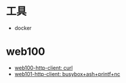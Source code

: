 # 工具

- docker

# web100

- [web100-http-client: curl](web100-http-client.md)
- [web101-http-client: busybox+ash+printf+nc](web101-http-client.md)
